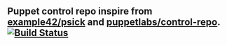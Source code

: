 ## Puppet control repo inspire from [example42/psick](https://github.com/example42/psick) and [puppetlabs/control-repo](https://github.com/puppetlabs/control-repo). [![Build Status](https://travis-ci.org/Ananasr/control-repo-template.svg?branch=production)](https://travis-ci.org/Ananasr/control-repo-template)
